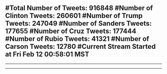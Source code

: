 #Total Number of Tweets: 916848 
#Number of Clinton Tweets: 260601
#Number of Trump Tweets: 247049
#Number of Sanders Tweets: 177655
#Number of Cruz Tweets: 177444
#Number of Rubio Tweets: 41321
#Number of Carson Tweets: 12780
#Current Stream Started at Fri Feb 12 00:58:01 MST
---
---
---
